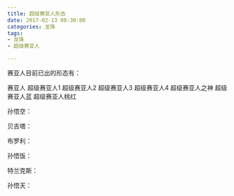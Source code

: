 ```yaml
---
title: 超级赛亚人形态
date: 2017-02-13 08:30:00
categories: 龙珠
tags: 
- 龙珠
- 超级赛亚人

---
```



赛亚人目前已出的形态有：

赛亚人
超级赛亚人1
超级赛亚人2
超级赛亚人3
超级赛亚人4
超级赛亚人之神
超级赛亚人蓝
超级赛亚人桃红

孙悟空：

贝吉塔：

布罗利：

孙悟饭：

特兰克斯：

孙悟天：